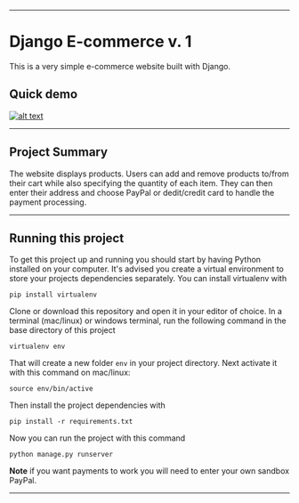 
---

# Django E-commerce v. 1

This is a very simple e-commerce website built with Django.

## Quick demo

[![alt text](https://thumbs.gfycat.com/SeveralCelebratedAndalusianhorse-size_restricted.gif "Logo")]()

---

## Project Summary

The website displays products. Users can add and remove products to/from their cart while also specifying the quantity of each item. They can then enter their address and choose PayPal or dedit/credit card to handle the payment processing.


---

## Running this project

To get this project up and running you should start by having Python installed on your computer. It's advised you create a virtual environment to store your projects dependencies separately. You can install virtualenv with

```
pip install virtualenv
```

Clone or download this repository and open it in your editor of choice. In a terminal (mac/linux) or windows terminal, run the following command in the base directory of this project

```
virtualenv env
```

That will create a new folder `env` in your project directory. Next activate it with this command on mac/linux:

```
source env/bin/active
```

Then install the project dependencies with

```
pip install -r requirements.txt
```

Now you can run the project with this command

```
python manage.py runserver
```

**Note** if you want payments to work you will need to enter your own sandbox PayPal.

---

